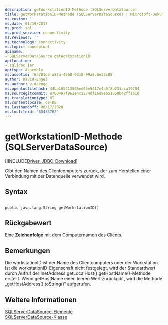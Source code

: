 ```yaml
---
description: getWorkstationID-Methode (SQLServerDataSource)
title: getWorkstationID-Methode (SQLServerDataSource) | Microsoft-Dokumentation
ms.custom: ''
ms.date: 01/19/2017
ms.prod: sql
ms.prod_service: connectivity
ms.reviewer: ''
ms.technology: connectivity
ms.topic: conceptual
apiname:
- SQLServerDataSource.getWorkstationID
apilocation:
- sqljdbc.jar
apitype: Assembly
ms.assetid: f6a701de-a8fa-4668-9310-99a8c6e32c88
author: David-Engel
ms.author: v-daenge
ms.openlocfilehash: 44ba105413506ed95e5417e4a5f8b231aca19784
ms.sourcegitcommit: e700497f962e4c2274df16d9e651059b42ff1a10
ms.translationtype: HT
ms.contentlocale: de-DE
ms.lasthandoff: 08/17/2020
ms.locfileid: "88433762"
---
```

# <a name="getworkstationid-method-sqlserverdatasource"></a>getWorkstationID-Methode (SQLServerDataSource)
[!INCLUDE[Driver_JDBC_Download](../../../includes/driver_jdbc_download.md)]

  Gibt den Namen des Clientcomputers zurück, der zum Herstellen einer Verbindung mit der Datenquelle verwendet wird.  
  
## <a name="syntax"></a>Syntax  
  
```  
  
public java.lang.String getWorkstationID()  
```  
  
## <a name="return-value"></a>Rückgabewert  
 Eine **Zeichenfolge** mit dem Computernamen des Clients.  
  
## <a name="remarks"></a>Bemerkungen  
 Die workstationID ist der Name des Clientcomputers oder der Workstation. Ist die workstationID-Eigenschaft nicht festgelegt, wird der Standardwert durch Aufruf der InetAddress.getLocalHost().getHostName()-Methode erstellt. Wenn getHostName einen leeren Wert zurückgibt, wird die Methode „getHostAddress().toString()“ aufgerufen.  
  
## <a name="see-also"></a>Weitere Informationen  
 [SQLServerDataSource-Elemente](../../../connect/jdbc/reference/sqlserverdatasource-members.md)   
 [SQLServerDataSource-Klasse](../../../connect/jdbc/reference/sqlserverdatasource-class.md)  
  
  
